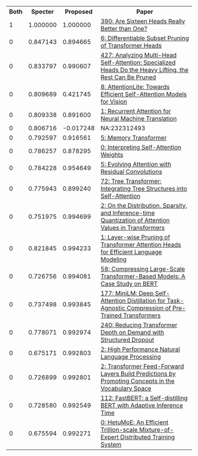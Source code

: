 <html><table><tr>
<th>Both</th>
<th>Specter</th>
<th>Proposed</th>
<th>Paper</th>
</tr>
<tr>
<td>1</td>
<td>1.000000</td>
<td>1.000000</td>
<td><a href="https://www.semanticscholar.org/paper/b03c7ff961822183bab66b2e594415e585d3fd09">390: Are Sixteen Heads Really Better than One?</a></td>
</tr>
<tr>
<td>0</td>
<td>0.847143</td>
<td>0.894665</td>
<td><a href="https://www.semanticscholar.org/paper/9c21e69cc477b9c076964cd112022727cd1e4235">6: Differentiable Subset Pruning of Transformer Heads</a></td>
</tr>
<tr>
<td>0</td>
<td>0.833797</td>
<td>0.990607</td>
<td><a href="https://www.semanticscholar.org/paper/07a64686ce8e43ac475a8d820a8a9f1d87989583">427: Analyzing Multi-Head Self-Attention: Specialized Heads Do the Heavy Lifting, the Rest Can Be Pruned</a></td>
</tr>
<tr>
<td>0</td>
<td>0.809689</td>
<td>0.421745</td>
<td><a href="https://www.semanticscholar.org/paper/b431938300a5e2baa9c88b83d8fec13c087cb85b">8: AttentionLite: Towards Efficient Self-Attention Models for Vision</a></td>
</tr>
<tr>
<td>0</td>
<td>0.809338</td>
<td>0.891600</td>
<td><a href="https://www.semanticscholar.org/paper/903fb78627f336841e7689c84d7b2576e9331f0a">1: Recurrent Attention for Neural Machine Translation</a></td>
</tr>
<tr>
<td>0</td>
<td>0.806716</td>
<td>-0.017248</td>
<td>NA:232312493</td>
</tr>
<tr>
<td>0</td>
<td>0.792597</td>
<td>0.916561</td>
<td><a href="https://www.semanticscholar.org/paper/168fc3525f7b97695a97b04e257ee9bd1e832acb">5: Memory Transformer</a></td>
</tr>
<tr>
<td>0</td>
<td>0.786257</td>
<td>0.878295</td>
<td><a href="https://www.semanticscholar.org/paper/efaff8f2f2cc948465f1972d4abdcf08013ee31b">0: Interpreting Self-Attention Weights</a></td>
</tr>
<tr>
<td>0</td>
<td>0.784228</td>
<td>0.954649</td>
<td><a href="https://www.semanticscholar.org/paper/0fe8b49369d70a2be473435a82b01544704b3c9f">5: Evolving Attention with Residual Convolutions</a></td>
</tr>
<tr>
<td>0</td>
<td>0.775943</td>
<td>0.899240</td>
<td><a href="https://www.semanticscholar.org/paper/a1fbd97c8b36f312d526fc2904cc2869089240f4">72: Tree Transformer: Integrating Tree Structures into Self-Attention</a></td>
</tr>
<tr>
<td>0</td>
<td>0.751975</td>
<td>0.994699</td>
<td><a href="https://www.semanticscholar.org/paper/daab62304d0b1beeddad06846eaadce9c7610d9d">2: On the Distribution, Sparsity, and Inference-time Quantization of Attention Values in Transformers</a></td>
</tr>
<tr>
<td>0</td>
<td>0.821845</td>
<td>0.994233</td>
<td><a href="https://www.semanticscholar.org/paper/b56e05c989f564cf65e25c66afbce8ecf0920a04">1: Layer-wise Pruning of Transformer Attention Heads for Efficient Language Modeling</a></td>
</tr>
<tr>
<td>0</td>
<td>0.726756</td>
<td>0.994081</td>
<td><a href="https://www.semanticscholar.org/paper/738215a396f6eee1709c6b521a6199769f0ce674">58: Compressing Large-Scale Transformer-Based Models: A Case Study on BERT</a></td>
</tr>
<tr>
<td>0</td>
<td>0.737498</td>
<td>0.993845</td>
<td><a href="https://www.semanticscholar.org/paper/60a4a3a886338d0c8e3579d392cb32f493430255">177: MiniLM: Deep Self-Attention Distillation for Task-Agnostic Compression of Pre-Trained Transformers</a></td>
</tr>
<tr>
<td>0</td>
<td>0.778071</td>
<td>0.992974</td>
<td><a href="https://www.semanticscholar.org/paper/f4a8480cffa491020bdbb8c4c4e7a7e923b1c2c1">240: Reducing Transformer Depth on Demand with Structured Dropout</a></td>
</tr>
<tr>
<td>0</td>
<td>0.675171</td>
<td>0.992803</td>
<td><a href="https://www.semanticscholar.org/paper/b5613da1f643159c97cbf8555d6f5c4f05b36a9a">2: High Performance Natural Language Processing</a></td>
</tr>
<tr>
<td>0</td>
<td>0.726899</td>
<td>0.992801</td>
<td><a href="https://www.semanticscholar.org/paper/b832638a7c8f8e9b51b2762e36fbd29733af63b2">2: Transformer Feed-Forward Layers Build Predictions by Promoting Concepts in the Vocabulary Space</a></td>
</tr>
<tr>
<td>0</td>
<td>0.728580</td>
<td>0.992549</td>
<td><a href="https://www.semanticscholar.org/paper/5d34881ff68bd203ff790187e7e5c9e034389cfa">112: FastBERT: a Self-distilling BERT with Adaptive Inference Time</a></td>
</tr>
<tr>
<td>0</td>
<td>0.675594</td>
<td>0.992271</td>
<td><a href="https://www.semanticscholar.org/paper/e51417a105b8ec64c918ff89a91fce30c86a1f3b">0: HetuMoE: An Efficient Trillion-scale Mixture-of-Expert Distributed Training System</a></td>
</tr>
</table></html>
